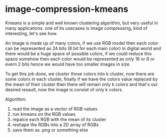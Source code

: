 # image-compression-kmeans

Kmeans is a simple and well known clustering algorithm, but very useful in many applications.
one of its usecases is image compressing, kind of interesting, let's see how.

An image is made up of many colors, if we use RGB model then each color can be represented as 24 bits (8 bit for each main color) in digital world and there would be a huge space of possible colors, if we could reduce this space somehow then each color would be represented as only 16 or 8 or evern 2 bits hence we would have too smaller images in size.
 
To get this job done, we cluster those colors into k cluster, now there are some colors in each cluster, finally if we have the colors value replaced by the mean of their cluster then there will remain only k colors and that's our desired resault, now the image is consist of only k colors.

Algorithm:
  1. read the image as a vector of RGB values
  2. run kmeans on the RGB values
  3. repalce each RGB with the mean of its cluster
  4. reshape the RGBs into a 2D array of RGBs
  5. save them as .png or something else
